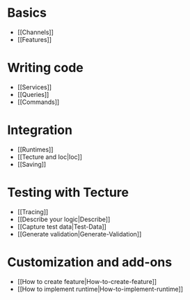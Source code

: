 
# Basics
 - [[Channels]]
 - [[Features]]
# Writing code
 - [[Services]]
 - [[Queries]]
 - [[Commands]]
# Integration
 - [[Runtimes]]
 - [[Tecture and Ioc|Ioc]]
 - [[Saving]]
# Testing with Tecture 
 - [[Tracing]]
 - [[Describe your logic|Describe]]
 - [[Capture test data|Test-Data]]
 - [[Generate validation|Generate-Validation]]
# Customization and add-ons
 - [[How to create feature|How-to-create-feature]] 
 - [[How to implement runtime|How-to-implement-runtime]] 
